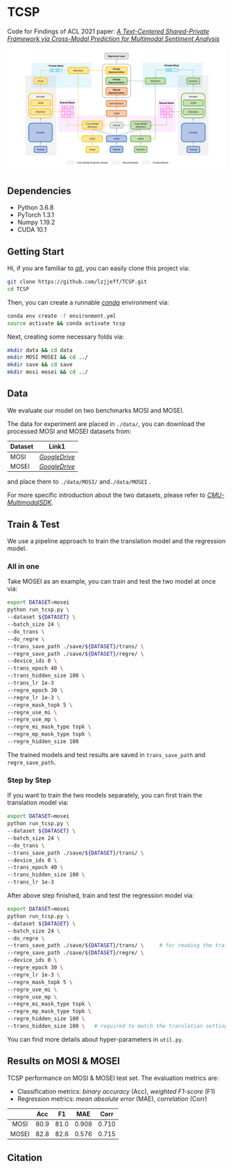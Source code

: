 # TCSP

Code for Findings of ACL 2021 paper: *[A Text-Centered Shared-Private Framework via Cross-Modal Prediction for Multimodal Sentiment Analysis]()*

![model](./img/TCSP.jpg)



## Dependencies

* Python 3.6.8
* PyTorch 1.3.1
* Numpy 1.19.2
* CUDA 10.1



## Getting Start

Hi, if you are familiar to *[git](https://git-scm.com/)*,  you can easily clone this project via:

```bash
git clone https://github.com/lzjjeff/TCSP.git
cd TCSP
```

Then, you can create a runnable *[conda](https://www.anaconda.com/)* environment via:

```bash
conda env create -f environment.yml
source activate && conda activate tcsp
```

Next, creating some necessary folds via:
```bash
mkdir data && cd data
mkdir MOSI MOSEI && cd ../
mkdir save && cd save
mkdir mosi mosei && cd ../
```



## Data

We evaluate our model on two benchmarks MOSI and MOSEI.

The data for experiment are placed in `./data/`, you can download the processed MOSI and MOSEI datasets from:

| Dataset | Link1                                                        |
| ------- | ------------------------------------------------------------ |
| MOSI    | *[GoogleDrive](https://drive.google.com/file/d/15hQVBJ0MJZVDU8MA_smyccgAVXedMABL/view?usp=sharing)* |
| MOSEI   | *[GoogleDrive](https://drive.google.com/file/d/1b17EAnEwTwsrEwqrR6Nj6goz54mXB4_1/view?usp=sharing)* |

and place them to `./data/MOSI/` and`./data/MOSEI` .

For more specific introduction about the two datasets, please refer to *[CMU-MultimodalSDK](https://github.com/A2Zadeh/CMU-MultimodalSDK)*.



## Train & Test

We use a pipeline approach to train the translation model and the regression model.

### All in one

Take MOSEI as an example, you can train and test the two model at once via:

```bash
export DATASET=mosei
python run_tcsp.py \
--dataset ${DATASET} \
--batch_size 24 \
--do_trans \
--do_regre \
--trans_save_path ./save/${DATASET}/trans/ \
--regre_save_path ./save/${DATASET}/regre/ \
--device_ids 0 \
--trans_epoch 40 \
--trans_hidden_size 100 \
--trans_lr 1e-3
--regre_epoch 30 \
--regre_lr 1e-3 \
--regre_mask_topk 5 \
--regre_use_mi \
--regre_use_mp \
--regre_mi_mask_type topk \
--regre_mp_mask_type topk \
--regre_hidden_size 100
```

The trained models and test results are saved in `trans_save_path` and `regre_save_path`.

### Step by Step

If you want to train the two models separately, you can first train the translation model via:

```bash
export DATASET=mosei
python run_tcsp.py \
--dataset ${DATASET} \
--batch_size 24 \
--do_trans \
--trans_save_path ./save/${DATASET}/trans/ \
--device_ids 0 \
--trans_epoch 40 \
--trans_hidden_size 100 \
--trans_lr 1e-3
```

After above step finished, train and test the regression model via:

```bash
export DATASET=mosei
python run_tcsp.py \
--dataset ${DATASET} \
--batch_size 24 \
--do_regre \
--trans_save_path ./save/${DATASET}/trans/ \	 # for reading the trained translation model
--regre_save_path ./save/${DATASET}/regre/ \
--device_ids 0 \
--regre_epoch 30 \
--regre_lr 1e-3 \
--regre_mask_topk 5 \
--regre_use_mi \
--regre_use_mp \
--regre_mi_mask_type topk \
--regre_mp_mask_type topk \
--regre_hidden_size 100 \
--trans_hidden_size 100 \	# required to match the translation setting
```

You can find more details about hyper-parameters in `util.py`.



## Results on MOSI & MOSEI

TCSP performance on MOSI & MOSEI test set. The evaluation metrics are:

* Classification metrics: *binary accuracy* (Acc), *weighted F1-score* (F1)
* Regression metrics: *mean absolute error* (MAE), *correlation* (Corr)

|       | Acc  |  F1  |  MAE  | Corr  |
| :---: | :--: | :--: | :---: | :---: |
| MOSI  | 80.9 | 81.0 | 0.908 | 0.710 |
| MOSEI | 82.8 | 82.6 | 0.576 | 0.715 |



## Citation

